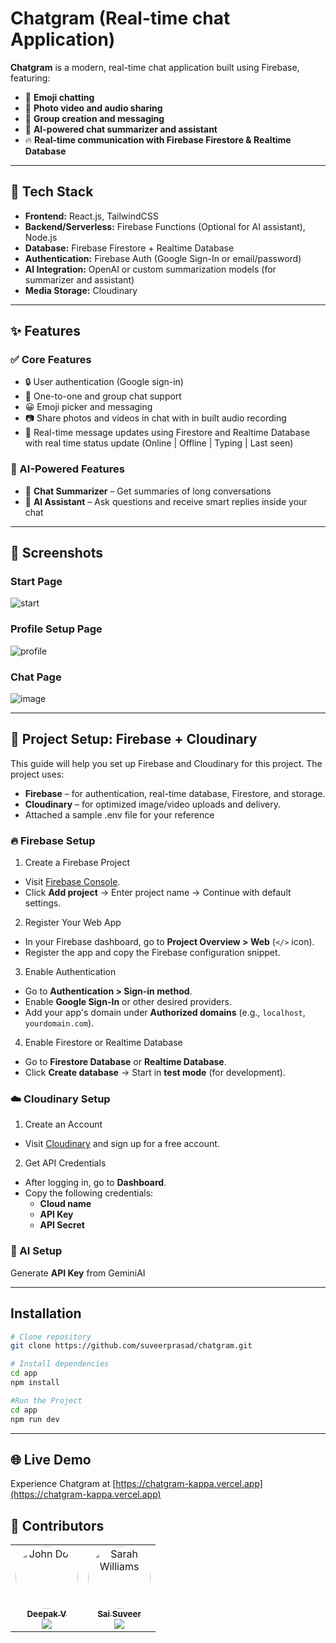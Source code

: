 # Chatgram (Real-time chat Application)

**Chatgram** is a modern, real-time chat application built using Firebase, featuring:

- 📱 **Emoji chatting**
- 📸 **Photo video and audio sharing**
- 👥 **Group creation and messaging**
- 🧠 **AI-powered chat summarizer and assistant**
- 🔥 **Real-time communication with Firebase Firestore & Realtime Database**

---

## 🔧 Tech Stack

- **Frontend:** React.js, TailwindCSS
- **Backend/Serverless:** Firebase Functions (Optional for AI assistant), Node.js
- **Database:** Firebase Firestore + Realtime Database
- **Authentication:** Firebase Auth (Google Sign-In or email/password)
- **AI Integration:** OpenAI or custom summarization models (for summarizer and assistant)
- **Media Storage:** Cloudinary

---

## ✨ Features

### ✅ Core Features
- 🔒 User authentication (Google sign-in)
- 💬 One-to-one and group chat support
- 😀 Emoji picker and messaging
- 📷 Share photos and videos in chat with in built audio recording
- 📝 Real-time message updates using Firestore and Realtime Database with real time status update (Online | Offline | Typing | Last seen)

### 🧠 AI-Powered Features
- 🧾 **Chat Summarizer** – Get summaries of long conversations
- 🤖 **AI Assistant** – Ask questions and receive smart replies inside your chat

---

## 📸 Screenshots

### Start Page

![start](https://github.com/user-attachments/assets/87ba9d11-41b4-4af6-a7e3-d3ec14a26f1d)

### Profile Setup Page

![profile](https://github.com/user-attachments/assets/491e2a3a-5c6c-41d4-9fb7-ef26526fcd12)

### Chat Page

![image](https://github.com/user-attachments/assets/d705a6d4-9cac-42f6-9978-fbb479de94d3)


---

## 🚀 Project Setup: Firebase + Cloudinary

This guide will help you set up Firebase and Cloudinary for this project. The project uses:

- **Firebase** – for authentication, real-time database, Firestore, and storage.
- **Cloudinary** – for optimized image/video uploads and delivery.
-  Attached a sample .env file for your reference

### 🔥 Firebase Setup

1. Create a Firebase Project
  - Visit [Firebase Console](https://console.firebase.google.com/).
  - Click **Add project** → Enter project name → Continue with default settings.

2. Register Your Web App
  - In your Firebase dashboard, go to **Project Overview > Web** (`</>` icon).
  - Register the app and copy the Firebase configuration snippet.

3. Enable Authentication
  - Go to **Authentication > Sign-in method**.
  - Enable **Google Sign-In** or other desired providers.
  - Add your app's domain under **Authorized domains** (e.g., `localhost`, `yourdomain.com`).

4. Enable Firestore or Realtime Database
  - Go to **Firestore Database** or **Realtime Database**.
  - Click **Create database** → Start in **test mode** (for development).

### ☁️ Cloudinary Setup

1. Create an Account
  - Visit [Cloudinary](https://cloudinary.com/) and sign up for a free account.

2. Get API Credentials
  - After logging in, go to **Dashboard**.
  - Copy the following credentials:
    - **Cloud name**
    - **API Key**
    - **API Secret**

### 🤖 AI Setup 

  Generate **API Key** from GeminiAI


---


## Installation

```bash
# Clone repository
git clone https://github.com/suveerprasad/chatgram.git

# Install dependencies
cd app
npm install

#Run the Project
cd app
npm run dev
```

---

## 🌐 Live Demo
Experience Chatgram at [https://chatgram-kappa.vercel.app](https://chatgram-kappa.vercel.app)

## 👥 Contributors
<table>
  <tr>
    <td align="center">
      <a href="https://github.com/simpledee1701">
        <img src="https://avatars.githubusercontent.com/u/174812664?v=4" width="100px;" alt="John Doe" style="border-radius:50%;"/><br />
        <sub><b>Deepak V</b></sub>
      </a><br />
      <a href="https://www.linkedin.com/in/deepak-v-4254301b2/" title="LinkedIn">
        <img src="https://img.shields.io/badge/LinkedIn-0077B5?style=flat&logo=linkedin&logoColor=white" />
      </a>
      <br />
      <sub></sub>
    </td>
    <td align="center">
      <a href="https://github.com/suveerprasad">
        <img src="https://avatars.githubusercontent.com/u/150579516?v=4" width="100px;" alt="Sarah Williams" style="border-radius:50%;"/><br />
        <sub><b>Sai Suveer</b></sub>
      </a><br />
      <a href="https://www.linkedin.com/in/sai-suveer-96a65a1b8/" title="LinkedIn">
        <img src="https://img.shields.io/badge/LinkedIn-0077B5?style=flat&logo=linkedin&logoColor=white" />
      </a>
      <br />
      <sub></sub>
    </td>
  </tr>
</table>


